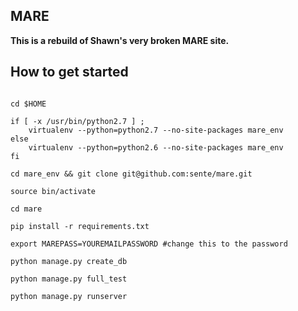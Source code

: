 MARE
----------


**This is a rebuild of Shawn's very broken MARE site.**

How to get started
------------------


```

cd $HOME

if [ -x /usr/bin/python2.7 ] ;
    virtualenv --python=python2.7 --no-site-packages mare_env
else
    virtualenv --python=python2.6 --no-site-packages mare_env
fi

cd mare_env && git clone git@github.com:sente/mare.git

source bin/activate

cd mare

pip install -r requirements.txt

export MAREPASS=YOUREMAILPASSWORD #change this to the password

python manage.py create_db

python manage.py full_test

python manage.py runserver

```
